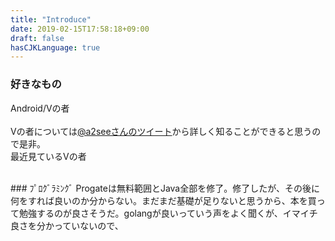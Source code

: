 ```yaml
---
title: "Introduce"
date: 2019-02-15T17:58:18+09:00
draft: false
hasCJKLanguage: true
---
```


<!--Introduce-->
<!--more-->
### 好きなもの<br>
Android/Vの者<br>
<br>
Vの者については[@a2seeさんのツイート](https://twitter.com/a2see/status/1062656080038191104)から詳しく知ることができると思うので是非。<br>
最近見ているVの者<br>

<br>
### ﾌﾟﾛｸﾞﾗﾐﾝｸﾞ
Progateは無料範囲とJava全部を修了。修了したが、その後に何をすれば良いのか分からない。まだまだ基礎が足りないと思うから、本を買って勉強するのが良さそうだ。golangが良いっていう声をよく聞くが、イマイチ良さを分かっていないので、
